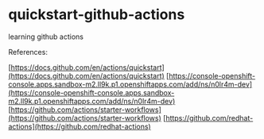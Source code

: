 # quickstart-github-actions
learning github actions


References:

[https://docs.github.com/en/actions/quickstart](https://docs.github.com/en/actions/quickstart)
[https://console-openshift-console.apps.sandbox-m2.ll9k.p1.openshiftapps.com/add/ns/n0lr4m-dev](https://console-openshift-console.apps.sandbox-m2.ll9k.p1.openshiftapps.com/add/ns/n0lr4m-dev)
[https://github.com/actions/starter-workflows](https://github.com/actions/starter-workflows)
[https://github.com/redhat-actions](https://github.com/redhat-actions)


